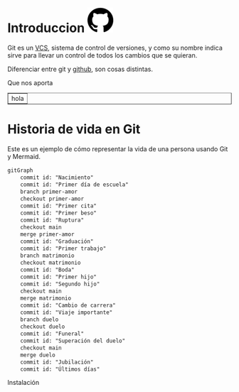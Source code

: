 # Introduccion <img src="/assets/github.png" width="58" height="56"/>

Git es un [VCS](vcs.md), sistema de control de versiones, y como su nombre indica sirve para llevar un control de todos los cambios que se quieran. 


Diferenciar entre git y [github](github.md), son cosas distintas.


Que nos aporta

<table border=1>
<tr>
<td>
    hola
</td>
</tr>
</table>

# Historia de vida en Git

Este es un ejemplo de cómo representar la vida de una persona usando Git y Mermaid.

```mermaid
gitGraph
    commit id: "Nacimiento"
    commit id: "Primer día de escuela"
    branch primer-amor
    checkout primer-amor
    commit id: "Primer cita"
    commit id: "Primer beso"
    commit id: "Ruptura"
    checkout main
    merge primer-amor
    commit id: "Graduación"
    commit id: "Primer trabajo"
    branch matrimonio
    checkout matrimonio
    commit id: "Boda"
    commit id: "Primer hijo"
    commit id: "Segundo hijo"
    checkout main
    merge matrimonio
    commit id: "Cambio de carrera"
    commit id: "Viaje importante"
    branch duelo
    checkout duelo
    commit id: "Funeral"
    commit id: "Superación del duelo"
    checkout main
    merge duelo
    commit id: "Jubilación"
    commit id: "Últimos días"
```

Instalación


